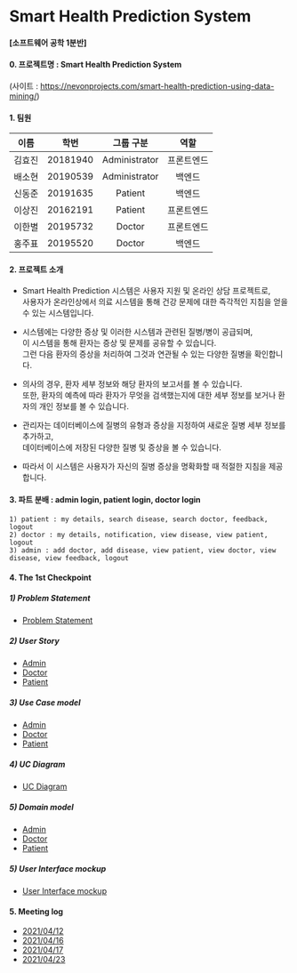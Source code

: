 # Smart Health Prediction System
#### [소프트웨어 공학 1분반]
#### 0. 프로젝트명 : Smart Health Prediction System  
(사이트 : https://nevonprojects.com/smart-health-prediction-using-data-mining/)

#### 1. 팀원

|이름|학번|그룹 구분|역할|
|---|---|:---:|:---:|
|김효진|20181940|Administrator|프론트엔드|
|배소현|20190539|Administrator|백엔드|
|신동준|20191635|Patient|백엔드|
|이상진|20162191|Patient|프론트엔드|
|이한별|20195732|Doctor|프론트엔드|
|홍주표|20195520|Doctor|백엔드|


#### 2. 프로젝트 소개

- Smart Health Prediction 시스템은 사용자 지원 및 온라인 상담 프로젝트로,  
사용자가 온라인상에서 의료 시스템을 통해 건강 문제에 대한 즉각적인 지침을 얻을 수 있는 시스템입니다.   


- 시스템에는 다양한 증상 및 이러한 시스템과 관련된 질병/병이 공급되며,  
이 시스템을 통해 환자는 증상 및 문제를 공유할 수 있습니다.  
그런 다음 환자의 증상을 처리하여 그것과 연관될 수 있는 다양한 질병을 확인합니다.  

 
- 의사의 경우, 환자 세부 정보와 해당 환자의 보고서를 볼 수 있습니다.  
또한, 환자의 예측에 따라 환자가 무엇을 검색했는지에 대한 세부 정보를 보거나 환자의 개인 정보를 볼 수 있습니다.  


- 관리자는 데이터베이스에 질병의 유형과 증상을 지정하여 새로운 질병 세부 정보를 추가하고,  
데이터베이스에 저장된 다양한 질병 및 증상을 볼 수 있습니다.  


- 따라서 이 시스템은 사용자가 자신의 질병 증상을 명확화할 때 적절한 지침을 제공합니다. 


#### 3. 파트 분배 : admin login, patient login, doctor login
```
1) patient : my details, search disease, search doctor, feedback, logout
2) doctor : my details, notification, view disease, view patient, logout
3) admin : add doctor, add disease, view patient, view doctor, view disease, view feedback, logout
```


#### 4. The 1st Checkpoint
##### 1) Problem Statement
- [Problem Statement](./ProblemStatement.docx)
##### 2) User Story  
- [Admin](admin/01.%20User%20Story/UserStory.md)  
- [Doctor](doctor/UserStory/UserStory.md)  
- [Patient](patient/01.%20User%20Story/UserStory.md) 
##### 3) Use Case model
- [Admin](admin/02.%20Use%20Case%20%26%20Domain%20Model)  
- [Doctor](doctor/Domain%20model/UseCase-Doctor.docx)  
- [Patient](patient/02.%20Use%20Case%20%26%20Domain%20Model)  
##### 4) UC Diagram
- [UC Diagram](./UC-Diagram.JPG)
##### 5) Domain model
- [Admin](admin/03.%20Domain%20Model%20Diagram)  
- [Doctor](doctor/Domain%20model)  
- [Patient](patient/02.domainmodel)  
##### 5) User Interface mockup  
- [User Interface mockup](./)  
  
  
#### 5. Meeting log
- [2021/04/12](meeting%20log/210412.md)
- [2021/04/16](meeting%20log/210416.md)
- [2021/04/17](meeting%20log/210417.md)
- [2021/04/23](meeting%20log/210423.md)
